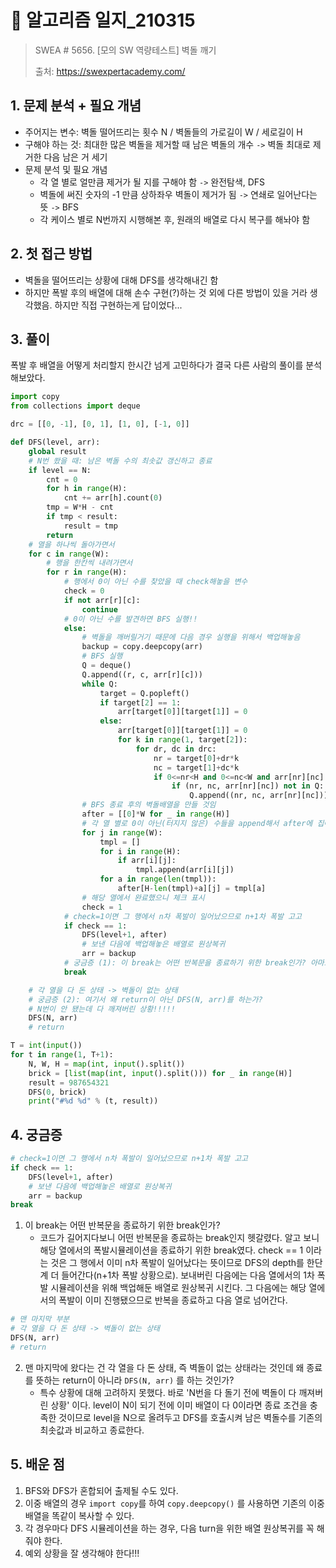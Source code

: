 # 📝 알고리즘 일지_210315

> SWEA # 5656. [모의 SW 역량테스트] 벽돌 깨기
>
> 출처: https://swexpertacademy.com/

## 1. 문제 분석 + 필요 개념

- 주어지는 변수: 벽돌 떨어뜨리는 횟수 N / 벽돌들의 가로길이 W / 세로길이 H
- 구해야 하는 것: 최대한 많은 벽돌을 제거할 때 남은 벽돌의 개수 `->`  벽돌 최대로 제거한 다음 남은 거 세기
- 문제 분석 및 필요 개념
  - 각 열 별로 얼만큼 제거가 될 지를 구해야 함  `->`  완전탐색, DFS
  - 벽돌에 써진 숫자의 -1 만큼 상하좌우 벽돌이 제거가 됨  `->`  연쇄로 일어난다는 뜻  `->`  BFS
  - 각 케이스 별로 N번까지 시행해본 후, 원래의 배열로 다시 복구를 해놔야 함



## 2. 첫 접근 방법

- 벽돌을 떨어뜨리는 상황에 대해 DFS를 생각해내긴 함
- 하지만 폭발 후의 배열에 대해 손수 구현(?)하는 것 외에 다른 방법이 있을 거라 생각했음. 하지만 직접 구현하는게 답이었다...



## 3. 풀이

폭발 후 배열을 어떻게 처리할지 한시간 넘게 고민하다가 결국 다른 사람의 풀이를 분석해보았다.

```python
import copy
from collections import deque

drc = [[0, -1], [0, 1], [1, 0], [-1, 0]]

def DFS(level, arr):
    global result
    # N번 쐈을 때: 남은 벽돌 수의 최솟값 갱신하고 종료
    if level == N:
        cnt = 0
        for h in range(H):
            cnt += arr[h].count(0)
        tmp = W*H - cnt
        if tmp < result:
            result = tmp
        return
    # 열을 하나씩 돌아가면서
    for c in range(W):
        # 행을 한칸씩 내려가면서
        for r in range(H):
            # 행에서 0이 아닌 수를 찾았을 때 check해놓을 변수
            check = 0
            if not arr[r][c]:
                continue
            # 0이 아닌 수를 발견하면 BFS 실행!!
            else:
                # 벽돌을 깨버릴거기 때문에 다음 경우 실행을 위해서 백업해놓음
                backup = copy.deepcopy(arr)
                # BFS 실행
                Q = deque()
                Q.append((r, c, arr[r][c]))
                while Q:
                    target = Q.popleft()
                    if target[2] == 1:
                        arr[target[0]][target[1]] = 0
                    else:
                        arr[target[0]][target[1]] = 0
                        for k in range(1, target[2]):
                            for dr, dc in drc:
                                nr = target[0]+dr*k
                                nc = target[1]+dc*k
                                if 0<=nr<H and 0<=nc<W and arr[nr][nc] != 0:
                                    if (nr, nc, arr[nr][nc]) not in Q:
                                        Q.append((nr, nc, arr[nr][nc]))
                # BFS 종료 후의 벽돌배열을 만들 것임
                after = [[0]*W for _ in range(H)]
                # 각 열 별로 0이 아닌(터지지 않은) 수들을 append해서 after에 집어넣음
                for j in range(W):
                    tmpl = []
                    for i in range(H):
                        if arr[i][j]:
                            tmpl.append(arr[i][j])
                    for a in range(len(tmpl)):
                        after[H-len(tmpl)+a][j] = tmpl[a]
                # 해당 열에서 완료했으니 체크 표시
                check = 1
            # check=1이면 그 행에서 n차 폭발이 일어났으므로 n+1차 폭발 고고
            if check == 1:
                DFS(level+1, after)
                # 보낸 다음에 백업해놓은 배열로 원상복귀
                arr = backup
            # 궁금증 (1): 이 break는 어떤 반복문을 종료하기 위한 break인가? 아마도 해당 열에서의 폭발시뮬레이션을 종료하기 위한..?
            break

    # 각 열을 다 돈 상태 -> 벽돌이 없는 상태
    # 궁금증 (2): 여기서 왜 return이 아닌 DFS(N, arr)를 하는가?
    # N번이 안 됐는데 다 깨져버린 상황!!!!!
    DFS(N, arr)
    # return

T = int(input())
for t in range(1, T+1):
    N, W, H = map(int, input().split())
    brick = [list(map(int, input().split())) for _ in range(H)]
    result = 987654321
    DFS(0, brick)
    print("#%d %d" % (t, result))
```



## 4. 궁금증

```python
# check=1이면 그 행에서 n차 폭발이 일어났으므로 n+1차 폭발 고고
if check == 1:
	DFS(level+1, after)
	# 보낸 다음에 백업해놓은 배열로 원상복귀
	arr = backup
break
```

1. 이 break는 어떤 반복문을 종료하기 위한 break인가?
   - 코드가 길어지다보니 어떤 반복문을 종료하는 break인지 헷갈렸다. 알고 보니 해당 열에서의 폭발시뮬레이션을 종료하기 위한 break였다. check == 1 이라는 것은 그 행에서 이미 n차 폭발이 일어났다는 뜻이므로 DFS의 depth를 한단계 더 들어간다(n+1차 폭발 상황으로). 보내버린 다음에는 다음 열에서의 1차 폭발 시뮬레이션을 위해 백업해둔 배열로 원상복귀 시킨다. 그 다음에는 해당 열에서의 폭발이 이미 진행됐으므로 반복을 종료하고 다음 열로 넘어간다.

```python
# 맨 마지막 부분
# 각 열을 다 돈 상태 -> 벽돌이 없는 상태
DFS(N, arr)
# return
```

2. 맨 마지막에 왔다는 건 각 열을 다 돈 상태, 즉 벽돌이 없는 상태라는 것인데 왜 종료를 뜻하는 return이 아니라 `DFS(N, arr)` 를 하는 것인가?
   - 특수 상황에 대해 고려하지 못했다. 바로 'N번을 다 돌기 전에 벽돌이 다 깨져버린 상황' 이다. level이 N이 되기 전에 이미 배열이 다 0이라면 종료 조건을 충족한 것이므로 level을 N으로 올려두고 DFS를 호출시켜 남은 벽돌수를 기존의 최솟값과 비교하고 종료한다.



## 5. 배운 점

1. BFS와 DFS가 혼합되어 출제될 수도 있다.
2. 이중 배열의 경우 `import copy`를 하여 `copy.deepcopy()` 를 사용하면 기존의 이중배열을 똑같이 복사할 수 있다.
3. 각 경우마다 DFS 시뮬레이션을 하는 경우, 다음 turn을 위한 배열 원상복귀를 꼭 해줘야 한다.
4. 예외 상황을 잘 생각해야 한다!!!

